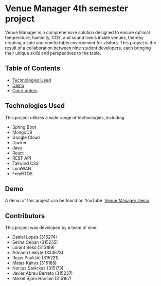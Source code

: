 # Venue Manager 4th semester project

Venue Manager is a comprehensive solution designed to ensure optimal temperature, humidity, CO2, and sound levels inside venues, thereby creating a safe and comfortable environment for visitors. This project is the result of a collaboration between nine student developers, each bringing their unique skills and perspectives to the table.

## Table of Contents

- [Technologies Used](#technologies-used)
- [Demo](#demo)
- [Contributors](#contributors)

## Technologies Used

This project utilizes a wide range of technologies, including:

- Spring Boot
- MongoDB
- Google Cloud
- Docker
- Java
- React
- REST API
- Tailwind CSS
- LoraWAN
- FreeRTOS

## Demo

A demo of this project can be found on YouTube: [Venue Manager Demo](https://www.youtube.com/watch?v=_fRMJdxdi-8)

## Contributors

This project was developed by a team of nine:

- Daniel Lopes (315274)
- Selina Ceban (315235)
- Lóránt Bekó (315189)
- Adriana Leišytė (333678)
- Rojus Paukštė (315221)
- Matas Kairys (315188)
- Nerijus Savickas (315173)
- Javier Abreu Barreto (315237)
- Mikkel Bjørn Hansen (315167)
